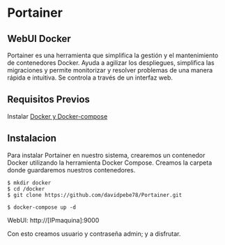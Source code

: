 # Portainer
## WebUI Docker 

 Portainer es una herramienta que simplifica la gestión y el mantenimiento de contenedores Docker. Ayuda a agilizar los despliegues, simplifica las migraciones y permite monitorizar y resolver problemas de una manera rápida e intuitiva. Se controla a través de un interfaz web.

## Requisitos Previos

Instalar [Docker y Docker-compose](https://github.com/davidpebe78/Docker-Install)

## Instalacion
Para instalar Portainer en nuestro sistema, crearemos un contenedor Docker utilizando la herramienta Docker Compose. Creamos la carpeta donde guardaremos nuestros contenedores.
  
    $ mkdir docker
    $ cd /docker
    $ git clone https://github.com/davidpebe78/Portainer.git

    $ docker-compose up -d

WebUI: http://[IPmaquina]:9000

Con esto creamos usuario y contraseña admin; y a disfrutar.
